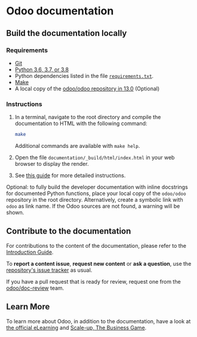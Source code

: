 # Odoo documentation

## Build the documentation locally

### Requirements

- [Git](https://www.odoo.com/documentation/13.0/contributing/documentation/introduction_guide.html#install-git)
- [Python 3.6, 3.7, or 3.8](https://www.odoo.com/documentation/13.0/contributing/documentation/introduction_guide.html#python)
- Python dependencies listed in the file [`requirements.txt`](https://github.com/odoo/documentation/tree/13.0/requirements.txt).
- [Make](https://www.odoo.com/documentation/13.0/contributing/documentation/introduction_guide.html#make)
- A local copy of the [odoo/odoo repository in 13.0](https://github.com/odoo/odoo/tree/13.0) (Optional)

### Instructions

1. In a terminal, navigate to the root directory and compile the documentation to HTML with the
   following command:

   ```sh
   make
   ```

   Additional commands are available with `make help`.

2. Open the file `documentation/_build/html/index.html` in your web browser to display the render.

3. See [this guide](https://www.odoo.com/documentation/13.0/contributing/documentation/introduction_guide.html#preview-your-changes)
   for more detailed instructions.

Optional: to fully build the developer documentation with inline docstrings for documented Python
functions, place your local copy of the `odoo/odoo` repository in the root directory. Alternatively,
create a symbolic link with `odoo` as link name. If the Odoo sources are not found, a warning will
be shown.

## Contribute to the documentation

For contributions to the content of the documentation, please refer to the
[Introduction Guide](https://www.odoo.com/documentation/13.0/contributing/documentation/introduction_guide.html).

To **report a content issue**, **request new content** or **ask a question**, use the
[repository's issue tracker](https://github.com/odoo/documentation-user/issues) as usual.

If you have a pull request that is ready for review, request one from the
[odoo/doc-review](https://github.com/orgs/odoo/teams/doc-review) team.


## Learn More

To learn more about Odoo, in addition to the documentation, have a look at
[the official eLearning](https://odoo.com/slides) and
[Scale-up, The Business Game](https://www.odoo.com/page/scale-up-business-game).